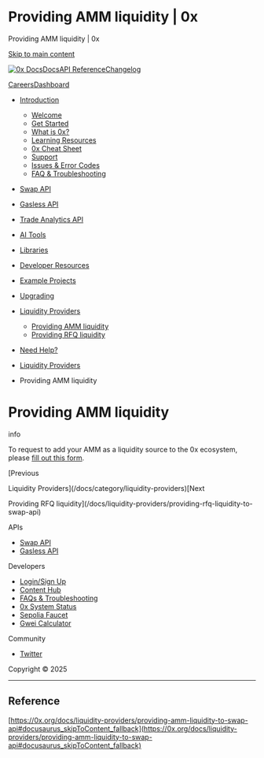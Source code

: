 # Providing AMM liquidity | 0x

Providing AMM liquidity | 0x




[Skip to main content](#docusaurus_skipToContent_fallback)

[![0x Docs](/docs/img/0x-logo.png)](/docs/)[Docs](/docs/introduction/welcome)[API Reference](/docs/api)[Changelog](/docs/changelog/)

[Careers](https://0x.org/careers#open-positions)[Dashboard](https://dashboard.0x.org/)

* [Introduction](/docs/category/introduction)

  + [Welcome](/docs/introduction/welcome)
  + [Get Started](/docs/introduction/getting-started)
  + [What is 0x?](/docs/introduction/introduction-to-0x)
  + [Learning Resources](/docs/introduction/guides)
  + [0x Cheat Sheet](/docs/introduction/0x-cheat-sheet)
  + [Support](/docs/introduction/community)
  + [Issues & Error Codes](/docs/introduction/api-issues)
  + [FAQ & Troubleshooting](/docs/developer-resources/faqs-and-troubleshooting)
* [Swap API](/docs/category/swap-api)
* [Gasless API](/docs/category/gasless-api)
* [Trade Analytics API](/docs/category/trade-analytics-api)
* [AI Tools](/docs/category/ai-tools)
* [Libraries](/docs/category/libraries)
* [Developer Resources](/docs/category/developer-resources)
* [Example Projects](https://github.com/0xProject/0x-examples)
* [Upgrading](/docs/upgrading)
* [Liquidity Providers](/docs/category/liquidity-providers)

  + [Providing AMM liquidity](/docs/liquidity-providers/providing-amm-liquidity-to-swap-api)
  + [Providing RFQ liquidity](/docs/liquidity-providers/providing-rfq-liquidity-to-swap-api)
* [Need Help?](/docs/category/need-help)

* [Liquidity Providers](/docs/category/liquidity-providers)
* Providing AMM liquidity

# Providing AMM liquidity

info

To request to add your AMM as a liquidity source to the 0x ecosystem, please [fill out this form](https://zeroex.notion.site/1d0ac66a8537809e9ac9d7616229a487).

[Previous

Liquidity Providers](/docs/category/liquidity-providers)[Next

Providing RFQ liquidity](/docs/liquidity-providers/providing-rfq-liquidity-to-swap-api)

APIs

* [Swap API](/docs/category/swap-api)
* [Gasless API](/docs/category/gasless-api)

Developers

* [Login/Sign Up](https://dashboard.0x.org/)
* [Content Hub](https://www.0x.org/content-hub)
* [FAQs & Troubleshooting](/docs/developer-resources/faqs-and-troubleshooting)
* [0x System Status](https://status.0x.org/)
* [Sepolia Faucet](https://sepoliafaucet.com/)
* [Gwei Calculator](https://www.alchemy.com/gwei-calculator)

Community

* [Twitter](https://twitter.com/0xproject)

Copyright © 2025

---

## Reference
[https://0x.org/docs/liquidity-providers/providing-amm-liquidity-to-swap-api#docusaurus_skipToContent_fallback](https://0x.org/docs/liquidity-providers/providing-amm-liquidity-to-swap-api#docusaurus_skipToContent_fallback)
